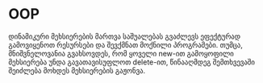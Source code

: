 # __OOP__
  დინამიკური მეხსიერების მართვა საშუალებას გვაძლევს ეფექტურად გამოვიყენოთ რესურსები და შევქმნათ მოქნილი პროგრამები. თუმცა, მნიშვნელოვანია გვახსოვდეს, რომ ყოველი new-ით გამოყოფილი მეხსიერება უნდა გავათავისუფლოთ delete-ით, წინააღმდეგ შემთხვევაში შეიძლება მოხდეს მეხსიერების გაჟონვა. 
